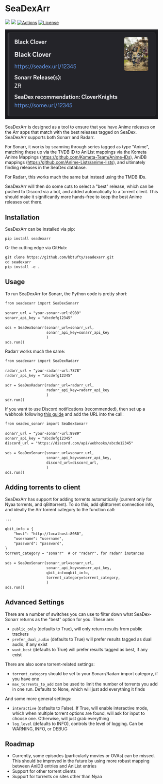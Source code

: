 # SeaDexArr

[![](https://img.shields.io/pypi/v/seadexarr.svg?label=PyPI&style=flat-square)](https://pypi.org/pypi/seadexarr/)
[![](https://img.shields.io/pypi/pyversions/seadexarr.svg?label=Python&color=yellow&style=flat-square)](https://pypi.org/pypi/seadexarr/)
[![Actions](https://img.shields.io/github/actions/workflow/status/bbtufty/seadexarr/build.yaml?branch=main&style=flat-square)](https://github.com/bbtufty/seadexarr/actions)
[![License](https://img.shields.io/badge/license-GNUv3-blue.svg?label=License&style=flat-square)](LICENSE)

![SeaDexArr](example_post.png)

SeaDexArr is designed as a tool to ensure that you have Anime releases on the Arr apps that match with the best 
releases tagged on SeaDex. SeaDexArr supports both Sonarr and Radarr.

For Sonarr, it works by scanning through series tagged as type "Anime", matching these up via the TVDB ID to AniList 
mappings via the Kometa Anime Mappings (https://github.com/Kometa-Team/Anime-IDs), AniDB mappings 
(https://github.com/Anime-Lists/anime-lists), and ultimately finding releases in the SeaDex database.

For Radarr, this works much the same but instead using the TMDB IDs.

SeaDexArr will then do some cuts to select a "best" release, which can be pushed to Discord via a bot, and added
automatically to a torrent client. This should make it significantly more hands-free to keep the best Anime releases 
out there.

## Installation

SeaDexArr can be installed via pip:

```
pip install seadexarr
```

Or the cutting edge via GitHub:

```
git clone https://github.com/bbtufty/seadexarr.git
cd seadexarr
pip install -e .
```

## Usage

To run SeaDexArr for Sonarr, the Python code is pretty short:

```
from seadexarr import SeaDexSonarr

sonarr_url = "your-sonarr-url:8989"
sonarr_api_key = "abcdefg12345"

sds = SeaDexSonarr(sonarr_url=sonarr_url, 
                   sonarr_api_key=sonarr_api_key
                   )
sds.run()
```

Radarr works much the same:

```
from seadexarr import SeaDexRadarr

radarr_url = "your-radarr-url:7878"
radarr_api_key = "abcdefg12345"

sdr = SeaDexRadarr(radarr_url=radarr_url, 
                   radarr_api_key=radarr_api_key
                   )
sdr.run()
```

If you want to use Discord notifications (recommended), then set up a webhook following 
[this guide](https://support.discord.com/hc/en-us/articles/228383668-Intro-to-Webhooks) and add the URL into the call:

```
from seadex_sonarr import SeaDexSonarr

sonarr_url = "your-sonarr-url:8989"
sonarr_api_key = "abcdefg12345"
discord_url = "https://discord.com/api/webhooks/abcde12345"

sds = SeaDexSonarr(sonarr_url=sonarr_url, 
                   sonarr_api_key=sonarr_api_key,
                   discord_url=discord_url,
                   )
sds.run()
```

## Adding torrents to client

SeaDexArr has support for adding torrents automatically (current only for Nyaa torrents, and qBittorrent). To do
this, add qBittorrent connection info, and ideally the Arr torrent category to the function call:

```
...

qbit_info = {
    "host": "http://localhost:8080",
    "username": "username",
    "password": "password",
}
torrent_category = "sonarr"  # or "radarr", for radarr instances

sds = SeaDexSonarr(sonarr_url=sonarr_url, 
                   sonarr_api_key=sonarr_api_key,
                   qbit_info=qbit_info,
                   torrent_category=torrent_category,
                   )
sds.run()
```

## Advanced Settings

There are a number of switches you can use to filter down what SeaDex-Sonarr returns as the "best" option for you. These 
are:

- `public_only` (defaults to True), will only return results from public trackers
- `prefer_dual_audio` (defaults to True) will prefer results tagged as dual audio, if any exist
- `want_best` (defaults to True) will prefer results tagged as best, if any exist

There are also some torrent-related settings:

- `torrent_category` should be set to your Sonarr/Radarr import category, if you have one
- `max_torrents_to_add` can be used to limit the number of torrents you add in one run. Defaults to None, which 
   will just add everything it finds

And some more general settings:

- `interactive` (defaults to False). If True, will enable interactive mode, which when multiple torrent options are
   found, will ask for input to choose one. Otherwise, will just grab everything
- `log_level` (defaults to INFO), controls the level of logging. Can be WARNING, INFO, or DEBUG

## Roadmap

- Currently, some episodes (particularly movies or OVAs) can be missed. This should be improved in the future by using
  more robust mapping between AniDB entries and AniList entries
- Support for other torrent clients
- Support for torrents on sites other than Nyaa

